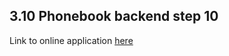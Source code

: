 ## 3.10 Phonebook backend step 10

Link to online application [here](https://phonebook-tp08.onrender.com/)